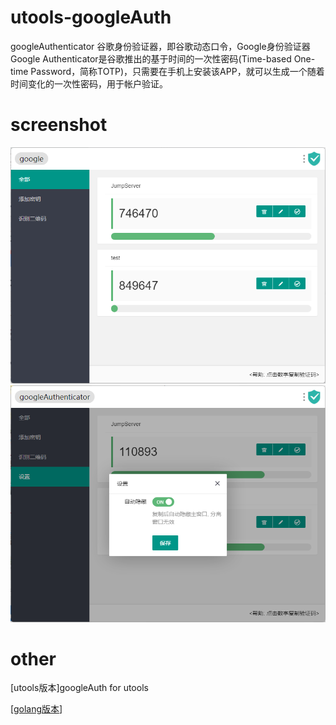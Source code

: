 # utools-googleAuth
googleAuthenticator 谷歌身份验证器，即谷歌动态口令，Google身份验证器Google Authenticator是谷歌推出的基于时间的一次性密码(Time-based One-time Password，简称TOTP)，只需要在手机上安装该APP，就可以生成一个随着时间变化的一次性密码，用于帐户验证。

# screenshot
![截图](https://raw.githubusercontent.com/crazykun/utools-googleAuth/main/img/screenshot.png)
![截图](https://raw.githubusercontent.com/crazykun/utools-googleAuth/main/img/screenshot-set.png)
# other
[utools版本]googleAuth for utools

[[golang版本](https://github.com/crazykun/googleAuth)]


